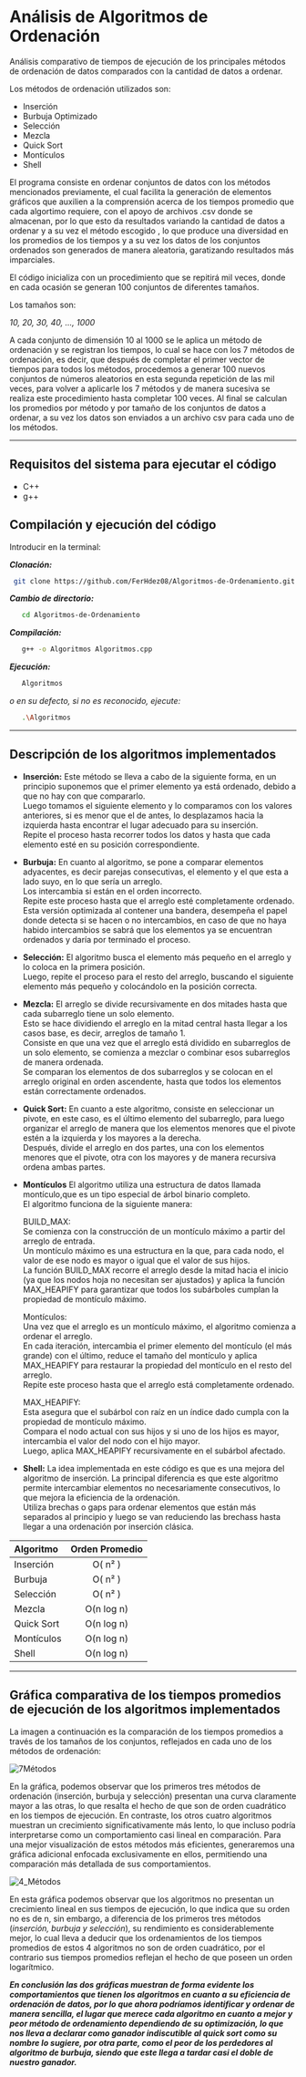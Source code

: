 # Análisis de Algoritmos de Ordenación
Análisis comparativo de tiempos de ejecución de los principales métodos de ordenación de datos comparados con la cantidad de datos a ordenar.

Los métodos de ordenación utilizados son:

  - Inserción
  - Burbuja Optimizado
  - Selección
  - Mezcla
  - Quick Sort
  - Montículos
  - Shell

El programa consiste en ordenar conjuntos de datos con los métodos mencionados previamente, el cual facilita la generación de elementos gráficos que auxilien a la comprensión acerca de los tiempos promedio que cada algortimo requiere, con el apoyo de archivos .csv donde se almacenan, por lo que esto da resultados variando la cantidad de datos a ordenar y a su vez el método escogido , lo que produce una diversidad en los promedios de los tiempos y a su vez los datos de los conjuntos ordenados son generados de manera aleatoria, garatizando resultados más imparciales.

El código inicializa con un procedimiento que se repitirá mil veces, donde en cada ocasión se generan 100 conjuntos de diferentes tamaños.

Los tamaños son:

   *10, 20, 30, 40, ..., 1000*                                       

A cada conjunto de dimensión 10 al 1000 se le aplica un método de ordenación y se registran los tiempos, lo cual se hace con los 7 métodos de ordenación, es decir, que después de completar el primer vector de tiempos para todos los métodos, procedemos a generar 100 nuevos conjuntos de números aleatorios en esta segunda repetición de las mil veces, para volver a aplicarle los 7 métodos y de manera sucesiva se realiza este procedimiento hasta completar 100 veces. 
Al final se calculan los promedios por método y por tamaño de los conjuntos de datos a ordenar, a su vez los datos son enviados a un archivo csv para cada uno de los métodos.

---
## Requisitos del sistema para ejecutar el código
 - C++
 - g++

## Compilación y ejecución del código


Introducir en la terminal:

***Clonación:***
  ```bash
   git clone https://github.com/FerHdez08/Algoritmos-de-Ordenamiento.git
```
***Cambio de directorio:***
```bash
   cd Algoritmos-de-Ordenamiento
```
***Compilación:***
```bash
   g++ -o Algoritmos Algoritmos.cpp
```
***Ejecución:***
```bash
   Algoritmos
```
*o en su defecto, si no es reconocido, ejecute:*
```bash
   .\Algoritmos
```
---
## Descripción de los algoritmos implementados
 - **Inserción:**
   Este método se lleva a cabo de la siguiente forma, en un principio suponemos que el primer elemento ya está ordenado, debido a que no hay con que compararlo.<br>
   Luego tomamos el siguiente elemento y lo comparamos con los valores anteriores, si es menor que el de antes, lo desplazamos hacia la izquierda hasta encontrar el lugar adecuado para su inserción.<br>
   Repite el proceso hasta recorrer todos los datos y hasta que cada elemento esté en su posición correspondiente.
   
 - **Burbuja:**
   En cuanto al algoritmo, se pone a comparar elementos adyacentes, es decir parejas consecutivas, el elemento y el que esta a lado suyo, en lo que sería un arreglo.  
   Los intercambia si están en el orden incorrecto.   
	 Repite este proceso hasta que el arreglo esté completamente ordenado.<br>
   Esta versión optimizada al contener una bandera, desempeña el papel donde detecta si se hacen o no intercambios, en caso de que no haya habido intercambios se sabrá que los elementos ya se encuentran 
   ordenados y daría por terminado el proceso.

 - **Selección:**
   El algoritmo busca el elemento más pequeño en el arreglo y lo coloca en la primera posición.<br>
   Luego, repite el proceso para el resto del arreglo, buscando el siguiente elemento más pequeño y colocándolo en la posición correcta.

 - **Mezcla:**
   El arreglo se divide recursivamente en dos mitades hasta que cada subarreglo tiene un solo elemento. <br>
   Esto se hace dividiendo el arreglo en la mitad central hasta llegar a los casos base, es decir, arreglos de tamaño 1.<br>
   Consiste en que una vez que el arreglo está dividido en subarreglos de un solo elemento, se comienza a mezclar o combinar esos subarreglos de manera ordenada.<br>
   Se comparan los elementos de dos subarreglos y se colocan en el arreglo original en orden ascendente, hasta que todos los elementos están correctamente ordenados.<br>

 - **Quick Sort:**
   En cuanto a este algoritmo, consiste en seleccionar un pivote, en este caso, es el último elemento del subarreglo, para luego organizar el arreglo de manera que los elementos menores que el pivote estén a la izquierda
	 y los mayores a la derecha. <br>
   Después, divide el arreglo en dos partes, una con los elementos menores que el pivote, otra con los mayores y de manera recursiva ordena ambas partes.
   
 - **Montículos**
   El algoritmo utiliza una estructura de datos llamada montículo,que es un tipo especial de árbol binario completo. <br>
   El algoritmo funciona de la siguiente manera:<br>
   	
   BUILD_MAX:<br>
   Se comienza con la construcción de un montículo máximo a partir del arreglo de entrada. <br>
   Un montículo máximo es una estructura en la que, para cada nodo, el valor de ese nodo es mayor o igual que el valor de sus hijos.<br>
   La función BUILD_MAX recorre el arreglo desde la mitad hacia el inicio (ya que los nodos hoja no necesitan ser ajustados) y aplica la función MAX_HEAPIFY para garantizar que todos los subárboles cumplan 
   la propiedad de montículo máximo.<br>

   Montículos:<br>
   Una vez que el arreglo es un montículo máximo, el algoritmo comienza a ordenar el arreglo.<br>
   En cada iteración, intercambia el primer elemento del montículo (el más grande) con el último, reduce el tamaño del montículo y aplica MAX_HEAPIFY para restaurar la propiedad del montículo en el resto del 
   arreglo. <br>
   Repite este proceso hasta que el arreglo está completamente ordenado. <br>

   MAX_HEAPIFY:<br>
   Esta asegura que el subárbol con raíz en un índice dado cumpla con la propiedad de montículo máximo.<br>
   Compara el nodo actual con sus hijos y si uno de los hijos es mayor, intercambia el valor del nodo con el hijo mayor. <br>
	 Luego, aplica MAX_HEAPIFY recursivamente en el subárbol afectado.

 - **Shell:**
   La idea implementada en este código es que es una mejora del algoritmo de inserción. La principal diferencia es que este algoritmo permite intercambiar elementos no necesariamente consecutivos, lo que mejora 
   la eficiencia de la ordenación.<br>
   Utiliza brechas o gaps para ordenar elementos que están más separados al principio y luego se van reduciendo las brechass hasta llegar a una ordenación por inserción clásica.<br>


| Algoritmo   |   Orden Promedio |  
|:------------|:--------:|
| Inserción   | O( n² )  | 
| Burbuja     | O( n² )  | 
| Selección   |  O( n² ) |
| Mezcla      |O(n log n)|
| Quick Sort  |O(n log n)|
| Montículos  |O(n log n)|
| Shell       |O(n log n)|

---
## Gráfica comparativa de los tiempos promedios de ejecución de los algoritmos implementados

La imagen a continuación es la comparación de los tiempos promedios a través de los tamaños de los conjuntos, reflejados en cada uno de los métodos de ordenación:

![7Métodos](7Metodos.png)

En la gráfica, podemos observar que los primeros tres métodos de ordenación (inserción, burbuja y selección) presentan una curva claramente mayor a las otras, lo que resalta el hecho de que son de orden cuadrático en los tiempos de ejecución. En contraste, los otros cuatro algoritmos muestran un crecimiento significativamente más lento, lo que incluso podría interpretarse como un comportamiento casi lineal en comparación. Para una mejor visualización de estos métodos más eficientes, generaremos una gráfica adicional enfocada exclusivamente en ellos, permitiendo una comparación más detallada de sus comportamientos.

![4_Métodos](4_Metodos.png)

En esta gráfica podemos observar que los algoritmos no presentan un crecimiento lineal en sus tiempos de ejecución, lo que indica que su orden no es de n, sin embargo, a diferencia de los primeros tres métodos (*inserción, burbuja y selección*), su rendimiento es considerablemente mejor, lo cual lleva a deducir que los ordenamientos de los tiempos promedios de estos 4 algoritmos no son de orden cuadrático, por el contrario sus tiempos promedios reflejan el hecho de que poseen un orden logarítmico.

***En conclusión las dos gráficas muestran de forma evidente los comportamientos que tienen los algoritmos en cuanto a su eficiencia de ordenación de datos, por lo que ahora podríamos identificar y ordenar de manera sencilla, el lugar que merece cada algoritmo en cuanto a mejor y peor método de ordenamiento dependiendo de su optimización, lo que nos lleva a declarar como ganador indiscutible al quick sort como su nombre lo sugiere, por otra parte, como el peor de los perdedores al algoritmo de burbuja, siendo que este llega a tardar casi el doble de nuestro ganador.***

